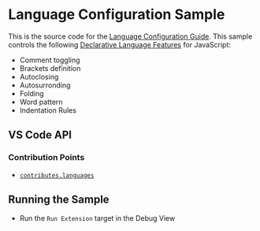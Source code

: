 # Language Configuration Sample

This is the source code for the [Language Configuration Guide](https://vscode-ext-docs.azurewebsites.net/api/language-extensions/language-configuration-guide). This sample controls the following [Declarative Language Features](https://vscode-ext-docs.azurewebsites.net/api/language-extensions/overview#declarative-language-support) for JavaScript:

- Comment toggling
- Brackets definition
- Autoclosing
- Autosurronding
- Folding
- Word pattern
- Indentation Rules

## VS Code API

### Contribution Points

- [`contributes.languages`](https://vscode-ext-docs.azurewebsites.net/api/references/contribution-points#contributes.languages)

## Running the Sample

- Run the `Run Extension` target in the Debug View